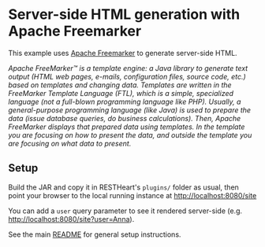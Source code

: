 # Server-side HTML generation with Apache Freemarker

This example uses [Apache Freemarker](https://freemarker.apache.org/) to generate server-side HTML.

_Apache FreeMarker™ is a template engine: a Java library to generate text output (HTML web pages, e-mails, configuration files, source code, etc.) based on templates and changing data. Templates are written in the FreeMarker Template Language (FTL), which is a simple, specialized language (not a full-blown programming language like PHP). Usually, a general-purpose programming language (like Java) is used to prepare the data (issue database queries, do business calculations). Then, Apache FreeMarker displays that prepared data using templates. In the template you are focusing on how to present the data, and outside the template you are focusing on what data to present._

## Setup

Build the JAR and copy it in RESTHeart's `plugins/` folder as usual, then point your browser to the local running instance at <http://localhost:8080/site>

You can add a `user` query parameter to see it rendered server-side (e.g. <http://localhost:8080/site?user=Anna>).

See the main [README](../README.md) for general setup instructions.
